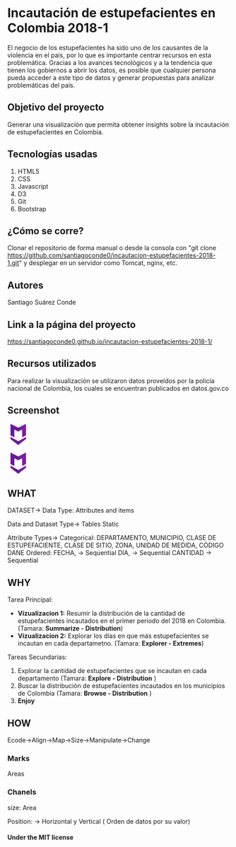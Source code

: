 # Incautación de estupefacientes en Colombia 2018-1

El negocio de los estupefacientes ha sido uno de los causantes de la violencia en el país, por lo que es importante centrar recursos en esta problemática.
Gracias a los avances tecnológicos y a la tendencia que tienen los gobiernos a abrir los datos, es posible que cualquier persona pueda acceder a este tipo de datos y generar propuestas para analizar problemáticas del país.

## Objetivo del proyecto

Generar una visualización que permita obtener insights sobre la incautación de estupefacientes en Colombia.

## Tecnologías usadas

1. HTML5
2. CSS
3. Javascript
4. D3
4. Git
5. Bootstrap

## ¿Cómo se corre?

Clonar el repositorio de forma manual o desde la consola con "git clone https://github.com/santiagoconde0/incautacion-estupefacientes-2018-1.git" y desplegar en un servidor como Tomcat, nginx, etc.

## Autores

Santiago Suárez Conde

## Link a la página del proyecto

https://santiagoconde0.github.io/incautacion-estupefacientes-2018-1/

## Recursos utilizados

Para realizar la visualización se utilizaron datos proveídos por la policía nacional de Colombia, los cuales se encuentran publicados en datos.gov.co

## Screenshot

![alt text][logo]

[logo]: https://github.com/adam-p/markdown-here/raw/master/src/common/images/icon48.png "Logo Vizualizacion 1 "

![alt text][logo2]

[logo2]: https://github.com/adam-p/markdown-here/raw/master/src/common/images/icon48.png "Logo2 Vizualizacion 2 "

## WHAT

DATASET->
       Data Type: Attributes and items

  Data and Dataset Type->
                         Tables
                         Static

Attribute Types->
           Categorical: DEPARTAMENTO,
                        MUNICIPIO,
                        CLASE DE ESTUPEFACIENTE,
                        CLASE DE SITIO,
                        ZONA,
                        UNIDAD DE MEDIDA,
                        CÓDIGO DANE
           Ordered: FECHA, -> Sequential
                    DIA, -> Sequential
                    CANTIDAD -> Sequential
## WHY

Tarea Principal:

* **Vizualizacion 1:** Resumir la distribución de la cantidad de estupefacientes incautados en el primer periodo del 2018 en Colombia. (Tamara: **Summarize - Distribution**)
* **Vizualizacion 2:** Explorar los días en que más estupefacientes se incautan en cada departametno. (Tamara: **Explorer - Extremes**)

Tareas Secundarias:

1. Explorar la cantidad de estupefacientes que se incautan en cada departamento (Tamara: **Explore - Distribution** )
2. Buscar la distribución de estupefacientes incautados en los municipios de Colombia (Tamara: **Browse - Distribution** )
3. **Enjoy**

## HOW

Ecode->Align->Map->Size->Manipulate->Change

### Marks

Areas

### Chanels

size: Area

Position: -> Horizontal y Vertical ( Orden de datos por su valor)

#### Under the MIT license
